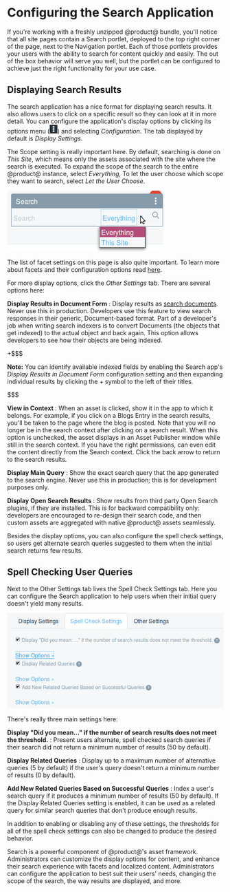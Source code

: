 # Configuring the Search Application [](id=configuring-the-search-application)

If you're working with a freshly unzipped @product@ bundle, you'll notice that
all site pages contain a Search portlet, deployed to the top right corner of the
page, next to the Navigation portlet. Each of those portlets provides your users
with the ability to search for content quickly and easily. The out of the box
behavior will serve you well, but the portlet can be configured to achieve just
the right functionality for your use case.

## Displaying Search Results [](id=displaying-search-results)

The search application has a nice format for displaying search results. It also
allows users to click on a specific result so they can look at it in more
detail. You can configure the application's display options by clicking its
options menu
(![Options](../../images/icon-options.png)) and selecting
*Configuration*. The tab displayed by default is *Display Settings*.

The Scope setting is really important here. By default, searching is done on
*This Site*, which means only the assets associated with the site where the
search is executed. To expand the scope of the search to the entire @product@
instance, select *Everything*, To let the user choose which scope they want
to search, select *Let the User Choose*.

![Figure 1: The *Let the User Choose* scope option enables a dropdown menu in the search bar where users can set the scope of their search.](../../images/search-scope.png)

The list of facet settings on this page is also quite important. To learn more
about facets and their configuration options read
[here](/discover/portal/-/knowledge_base/7-0/facet-settings). 

For more display options, click the *Other Settings* tab. There are several
options here:

**Display Results in Document Form**
: Display results as [search
documents](/develop/tutorials/-/knowledge_base/7-0/introduction-to-liferay-search).
Never use this in production. Developers use this feature to view search
responses in their generic, Document-based format. Part of a developer's job
when writing search indexers is to convert Documents (the objects that get
indexed) to the actual object and back again. This option allows developers to
see how their objects are being indexed.

+$$$

**Note:** You can identify available indexed fields by enabling the Search app's
*Display Results in Document Form* configuration setting and then expanding
individual results by clicking the *+* symbol to the left of their titles.

$$$

**View in Context**
: When an asset is clicked, show it in the app to which it belongs. For example,
if you click on a Blogs Entry in the search results, you'll be taken to the page
where the blog is posted. Note that you will no longer be in the search context
after clicking on a search result. When this option is unchecked, the asset
displays in an Asset Publisher window while still in the search context.  If you
have the right permissions, can even edit the content directly from the Search
context. Click the back arrow to return to the search results.

**Display Main Query**
: Show the exact search query that the app generated to the search engine. Never
use this in production; this is for development purposes only.

**Display Open Search Results**
: Show results from third party Open Search plugins, if they are installed. This
is for backward compatibility only: developers are encouraged to re-design their
search code, and then custom assets are aggregated with native @product@ assets
seamlessly.

Besides the display options, you can also configure the spell check settings, so
users get alternate search queries suggested to them when the initial search
returns few results.

## Spell Checking User Queries [](id=spell-checking-user-queries)

Next to the Other Settings tab lives the Spell Check Settings tab. Here you can
configure the Search application to help users when their initial query doesn't
yield many results.

![Figure 2: Configure the spell check settings to allow for user input mistakes and help lead users to results.](../../images/search-spell-check-settings.png)

There's really three main settings here:

**Display "Did you mean..." if the number of search results does not meet the
threshold.**
: Present users alternate, spell checked search queries if their search did not
return a minimum number of results (50 by default).

**Display Related Queries**
: Display up to a maximum number of alternative queries (5 by default) if the
user's query doesn't return a minimum number of results (0 by default).

**Add New Related Queries Based on Successful Queries**
: Index a user's search query if it produces a minimum number of results (50 by
default). If the Display Related Queries setting is enabled, it can be used as a
related query for similar search queries that don't produce enough results.

In addition to enabling or disabling any of these settings, the thresholds for
all of the spell check settings can also be changed to produce the desired
behavior.
<!--Any notes about performance or other warnings with these numbers? -->

Search is a powerful component of @product@'s asset framework. Administrators
can customize the display options for content, and enhance their search
experience with facets and localized content. Administrators can configure the
application to best suit their users' needs, changing the scope of the search,
the way results are displayed, and more.

